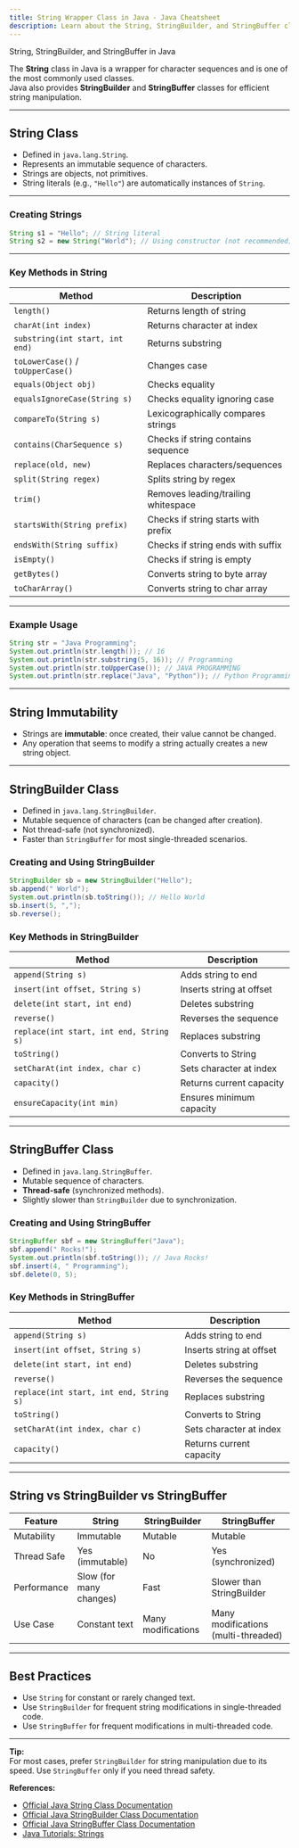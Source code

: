 ```yaml
---
title: String Wrapper Class in Java - Java Cheatsheet
description: Learn about the String, StringBuilder, and StringBuffer classes, their methods, features, and usage in Java with practical examples.
---
```


<base-title :title="frontmatter.title" :description="frontmatter.description">
String, StringBuilder, and StringBuffer in Java
</base-title>

The **String** class in Java is a wrapper for character sequences and is one of the most commonly used classes.  
Java also provides **StringBuilder** and **StringBuffer** classes for efficient string manipulation.

---

## String Class

- Defined in `java.lang.String`.
- Represents an immutable sequence of characters.
- Strings are objects, not primitives.
- String literals (e.g., `"Hello"`) are automatically instances of `String`.

---

### Creating Strings

```java
String s1 = "Hello"; // String literal
String s2 = new String("World"); // Using constructor (not recommended)
```

---

### Key Methods in String

| Method                        | Description                                 |
|-------------------------------|---------------------------------------------|
| `length()`                    | Returns length of string                    |
| `charAt(int index)`           | Returns character at index                  |
| `substring(int start, int end)`| Returns substring                          |
| `toLowerCase()` / `toUpperCase()` | Changes case                          |
| `equals(Object obj)`          | Checks equality                             |
| `equalsIgnoreCase(String s)`  | Checks equality ignoring case               |
| `compareTo(String s)`         | Lexicographically compares strings          |
| `contains(CharSequence s)`    | Checks if string contains sequence          |
| `replace(old, new)`           | Replaces characters/sequences               |
| `split(String regex)`         | Splits string by regex                      |
| `trim()`                      | Removes leading/trailing whitespace         |
| `startsWith(String prefix)`   | Checks if string starts with prefix         |
| `endsWith(String suffix)`     | Checks if string ends with suffix           |
| `isEmpty()`                   | Checks if string is empty                   |
| `getBytes()`                  | Converts string to byte array               |
| `toCharArray()`               | Converts string to char array               |

---

### Example Usage

```java
String str = "Java Programming";
System.out.println(str.length()); // 16
System.out.println(str.substring(5, 16)); // Programming
System.out.println(str.toUpperCase()); // JAVA PROGRAMMING
System.out.println(str.replace("Java", "Python")); // Python Programming
```

---

## String Immutability

- Strings are **immutable**: once created, their value cannot be changed.
- Any operation that seems to modify a string actually creates a new string object.

---

## StringBuilder Class

- Defined in `java.lang.StringBuilder`.
- Mutable sequence of characters (can be changed after creation).
- Not thread-safe (not synchronized).
- Faster than `StringBuffer` for most single-threaded scenarios.

### Creating and Using StringBuilder

```java
StringBuilder sb = new StringBuilder("Hello");
sb.append(" World");
System.out.println(sb.toString()); // Hello World
sb.insert(5, ",");
sb.reverse();
```

### Key Methods in StringBuilder

| Method                        | Description                                 |
|-------------------------------|---------------------------------------------|
| `append(String s)`            | Adds string to end                          |
| `insert(int offset, String s)`| Inserts string at offset                    |
| `delete(int start, int end)`  | Deletes substring                           |
| `reverse()`                   | Reverses the sequence                       |
| `replace(int start, int end, String s)` | Replaces substring             |
| `toString()`                  | Converts to String                          |
| `setCharAt(int index, char c)`| Sets character at index                     |
| `capacity()`                  | Returns current capacity                    |
| `ensureCapacity(int min)`     | Ensures minimum capacity                    |

---

## StringBuffer Class

- Defined in `java.lang.StringBuffer`.
- Mutable sequence of characters.
- **Thread-safe** (synchronized methods).
- Slightly slower than `StringBuilder` due to synchronization.

### Creating and Using StringBuffer

```java
StringBuffer sbf = new StringBuffer("Java");
sbf.append(" Rocks!");
System.out.println(sbf.toString()); // Java Rocks!
sbf.insert(4, " Programming");
sbf.delete(0, 5);
```

### Key Methods in StringBuffer

| Method                        | Description                                 |
|-------------------------------|---------------------------------------------|
| `append(String s)`            | Adds string to end                          |
| `insert(int offset, String s)`| Inserts string at offset                    |
| `delete(int start, int end)`  | Deletes substring                           |
| `reverse()`                   | Reverses the sequence                       |
| `replace(int start, int end, String s)` | Replaces substring             |
| `toString()`                  | Converts to String                          |
| `setCharAt(int index, char c)`| Sets character at index                     |
| `capacity()`                  | Returns current capacity                    |

---

## String vs StringBuilder vs StringBuffer

| Feature         | String         | StringBuilder      | StringBuffer        |
|-----------------|----------------|-------------------|---------------------|
| Mutability      | Immutable      | Mutable           | Mutable             |
| Thread Safe     | Yes (immutable)| No                | Yes (synchronized)  |
| Performance     | Slow (for many changes) | Fast      | Slower than StringBuilder |
| Use Case        | Constant text  | Many modifications| Many modifications (multi-threaded) |

---

## Best Practices

- Use `String` for constant or rarely changed text.
- Use `StringBuilder` for frequent string modifications in single-threaded code.
- Use `StringBuffer` for frequent modifications in multi-threaded code.

---

**Tip:**  
For most cases, prefer `StringBuilder` for string manipulation due to its speed. Use `StringBuffer` only if you need thread safety.

**References:**  
- [Official Java String Class Documentation](https://docs.oracle.com/en/java/javase/21/docs/api/java.base/java/lang/String.html)
- [Official Java StringBuilder Class Documentation](https://docs.oracle.com/en/java/javase/21/docs/api/java.base/java/lang/StringBuilder.html)
- [Official Java StringBuffer Class Documentation](https://docs.oracle.com/en/java/javase/21/docs/api/java.base/java/lang/StringBuffer.html)
- [Java Tutorials: Strings](https://docs.oracle.com/javase/tutorial/java/data/strings.html)